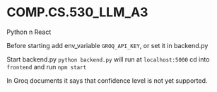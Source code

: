 # COMP.CS.530_LLM_A3
Python n React

Before starting add env_variable `GROQ_API_KEY`, or set it in backend.py

Start backend.py `python backend.py` will run at `localhost:5000`
cd into `frontend` and run `npm start`

In Groq documents it says that confidence level is not yet supported.
